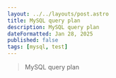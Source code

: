 ```yaml
---
layout: ../../layouts/post.astro
title: MySQL query plan
description: MySQL query plan
dateFormatted: Jan 28, 2025
published: false
tags: [mysql, test]
---
```


> MySQL query plan
